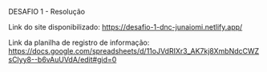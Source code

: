 DESAFIO 1 - Resolução


Link do site disponibilizado: https://desafio-1-dnc-junaiomi.netlify.app/

Link da planilha de registro de informação: https://docs.google.com/spreadsheets/d/11oJVdRIXr3_AK7kj8XmbNdcCWZsClyy8--b6vAuUVdA/edit#gid=0
